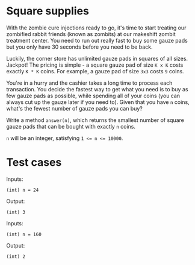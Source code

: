 Square supplies
===============

With the zombie cure injections ready to go, it's time to start treating our
zombified rabbit friends (known as zombits) at our makeshift zombit treatment
center. You need to run out really fast to buy some gauze pads but you only
have 30 seconds before you need to be back.

Luckily, the corner store has unlimited gauze pads in squares of all sizes.
Jackpot! The pricing is simple - a square gauze pad of size `K x K` costs
exactly `K * K` coins. For example, a gauze pad of size `3x3` costs `9` coins.

You're in a hurry and the cashier takes a long time to process each
transaction. You decide the fastest way to get what you need is to buy as
few gauze pads as possible, while spending all of your coins (you can always
cut up the gauze later if you need to). Given that you have `n` coins, what's
the fewest number of gauze pads you can buy?

Write a method `answer(n)`, which returns the smallest number of square gauze
pads that can be bought with exactly `n` coins.

`n` will be an integer, satisfying `1 <= n <= 10000`.

Test cases
==========

Inputs:

    (int) n = 24

Output:

    (int) 3

Inputs:

    (int) n = 160

Output:

    (int) 2
